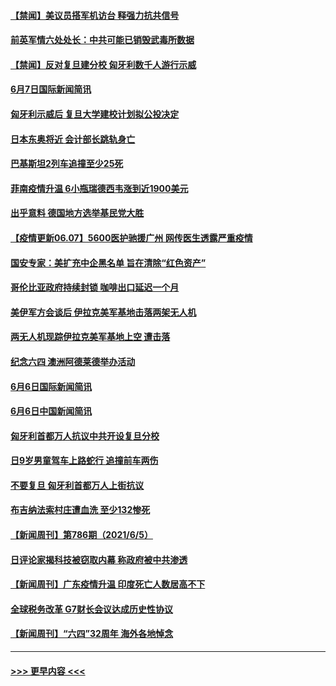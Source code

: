 #### [【禁闻】美议员搭军机访台 释强力抗共信号](../pages/prog202/a103137044.md?t=06072352) 
#### [前英军情六处处长：中共可能已销毁武毒所数据](../pages/prog202/a103136984.md?t=06072352) 
#### [【禁闻】反对复旦建分校 匈牙利数千人游行示威](../pages/prog202/a103137008.md?t=06072352) 
#### [6月7日国际新闻简讯](../pages/prog202/a103136838.md?t=06072352) 
#### [匈牙利示威后 复旦大学建校计划拟公投决定](../pages/prog202/a103136812.md?t=06072352) 
#### [日本东奥将近 会计部长跳轨身亡](../pages/prog202/a103136779.md?t=06072352) 
#### [巴基斯坦2列车追撞至少25死](../pages/prog202/a103136745.md?t=06072352) 
#### [菲南疫情升温 6小瓶瑞德西韦涨到近1900美元](../pages/prog202/a103136711.md?t=06072352) 
#### [出乎意料 德国地方选举基民党大胜](../pages/prog202/a103136693.md?t=06072352) 
#### [【疫情更新06.07】5600医护驰援广州 网传医生透露严重疫情](../pages/prog202/a103133785.md?t=06072352) 
#### [国安专家：美扩充中企黑名单 旨在清除“红色资产”](../pages/prog202/a103136634.md?t=06072352) 
#### [哥伦比亚政府持续封锁 咖啡出口延迟一个月](../pages/prog202/a103136597.md?t=06072352) 
#### [美伊军方会谈后 伊拉克美军基地击落两架无人机](../pages/prog202/a103136566.md?t=06072352) 
#### [两无人机现踪伊拉克美军基地上空 遭击落](../pages/prog202/a103136582.md?t=06072352) 
#### [纪念六四 澳洲阿德莱德举办活动](../pages/prog202/a103136540.md?t=06072352) 
#### [6月6日国际新闻简讯](../pages/prog202/a103136486.md?t=06072352) 
#### [6月6日中国新闻简讯](../pages/prog202/a103136470.md?t=06072352) 
#### [匈牙利首都万人抗议中共开设复旦分校](../pages/prog202/a103136446.md?t=06072352) 
#### [日9岁男童驾车上路蛇行 追撞前车两伤](../pages/prog202/a103136373.md?t=06072352) 
#### [不要复旦 匈牙利首都万人上街抗议](../pages/prog202/a103136298.md?t=06072352) 
#### [布吉纳法索村庄遭血洗 至少132惨死](../pages/prog202/a103136259.md?t=06072352) 
#### [【新闻周刊】第786期（2021/6/5）](../pages/prog202/a103136132.md?t=06072352) 
#### [日评论家揭科技被窃取内幕 称政府被中共渗透](../pages/prog202/a103135993.md?t=06072352) 
#### [【新闻周刊】广东疫情升温 印度死亡人数居高不下](../pages/prog202/a103136038.md?t=06072352) 
#### [全球税务改革 G7财长会议达成历史性协议](../pages/prog202/a103136052.md?t=06072352) 
#### [【新闻周刊】“六四”32周年 海外各地悼念](../pages/prog202/a103136042.md?t=06072352) 

----
#### [ >>> 更早内容 <<< ](../indexes/prog202-earlier.md)
